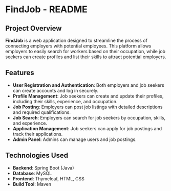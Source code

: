 # FindJob - README

## Project Overview

**FindJob** is a web application designed to streamline the process of connecting employers with potential employees. This platform allows employers to easily search for workers based on their occupation, while job seekers can create profiles and list their skills to attract potential employers.

## Features

- **User Registration and Authentication**: Both employers and job seekers can create accounts and log in securely.
- **Profile Management**: Job seekers can create and update their profiles, including their skills, experience, and occupation.
- **Job Posting**: Employers can post job listings with detailed descriptions and required qualifications.
- **Job Search**: Employers can search for job seekers by occupation, skills, and experience.
- **Application Management**: Job seekers can apply for job postings and track their applications.
- **Admin Panel**: Admins can manage users and job postings.

## Technologies Used

- **Backend**: Spring Boot (Java)
- **Database**: MySQL
- **Frontend**: Thymeleaf, HTML, CSS
- **Build Tool**: Maven
